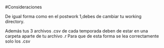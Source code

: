 #Consideraciones

De igual forma como en el postwork 1,debes de cambiar tu working directory.


Además tus 3 archivos .csv de cada temporada deben de estar en una carpeta aparte de tu archivo .r 
Para que de esta forma se lea correctamente solo los .csv
